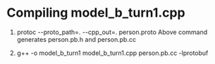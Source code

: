 # Compiling model_b_turn1.cpp

1) protoc --proto_path=. --cpp_out=. person.proto
   Above command generates person.pb.h and person.pb.cc

2) g++ -o model_b_turn1 model_b_turn1.cpp person.pb.cc -lprotobuf


